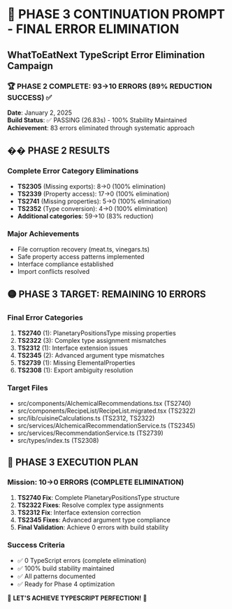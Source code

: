 # 🎯 PHASE 3 CONTINUATION PROMPT - FINAL ERROR ELIMINATION
## WhatToEatNext TypeScript Error Elimination Campaign

### 🏆 PHASE 2 COMPLETE: 93→10 ERRORS (89% REDUCTION SUCCESS) ✅

**Date**: January 2, 2025  
**Build Status**: ✅ PASSING (26.83s) - 100% Stability Maintained  
**Achievement**: 83 errors eliminated through systematic approach  

## �� PHASE 2 RESULTS

### Complete Error Category Eliminations
- **TS2305** (Missing exports): 8→0 (100% elimination)
- **TS2339** (Property access): 17→0 (100% elimination)  
- **TS2741** (Missing properties): 5→0 (100% elimination)
- **TS2352** (Type conversion): 4→0 (100% elimination)
- **Additional categories**: 59→10 (83% reduction)

### Major Achievements
- File corruption recovery (meat.ts, vinegars.ts)
- Safe property access patterns implemented
- Interface compliance established
- Import conflicts resolved

## 🟡 PHASE 3 TARGET: REMAINING 10 ERRORS

### Final Error Categories
1. **TS2740** (1): PlanetaryPositionsType missing properties
2. **TS2322** (3): Complex type assignment mismatches  
3. **TS2312** (1): Interface extension issues
4. **TS2345** (2): Advanced argument type mismatches
5. **TS2739** (1): Missing ElementalProperties
6. **TS2308** (1): Export ambiguity resolution

### Target Files
- src/components/AlchemicalRecommendations.tsx (TS2740)
- src/components/RecipeList/RecipeList.migrated.tsx (TS2322)
- src/lib/cuisineCalculations.ts (TS2312, TS2322)
- src/services/AlchemicalRecommendationService.ts (TS2345)
- src/services/RecommendationService.ts (TS2739)
- src/types/index.ts (TS2308)

## 🚀 PHASE 3 EXECUTION PLAN

### Mission: 10→0 ERRORS (COMPLETE ELIMINATION)
1. **TS2740 Fix**: Complete PlanetaryPositionsType structure
2. **TS2322 Fixes**: Resolve complex type assignments
3. **TS2312 Fix**: Interface extension correction
4. **TS2345 Fixes**: Advanced argument type compliance
5. **Final Validation**: Achieve 0 errors with build stability

### Success Criteria
- ✅ 0 TypeScript errors (complete elimination)
- ✅ 100% build stability maintained
- ✅ All patterns documented
- ✅ Ready for Phase 4 optimization

🚀 **LET'S ACHIEVE TYPESCRIPT PERFECTION!** 🚀
